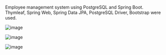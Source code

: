 Employee management system using PostgreSQL and Spring Boot. Thymleaf, Spring Web, Spring Data JPA, PostgreSQL Driver, Bootstrap were used.

![image](https://github.com/Sasivy12/Employee-Management/assets/113285743/6df477c4-01e2-412a-947b-898d4444620e)

![image](https://github.com/Sasivy12/Employee-Management/assets/113285743/23dd353d-6524-45f8-8553-cf4523b933f3)

![image](https://github.com/Sasivy12/Employee-Management/assets/113285743/00f26ebd-5881-4dfb-81cf-baf63449d0e3) 


